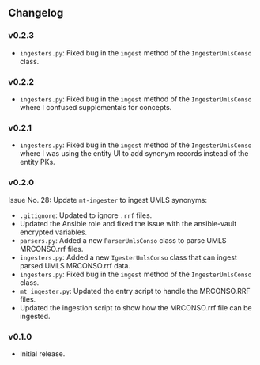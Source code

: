## Changelog

### v0.2.3

- `ingesters.py`: Fixed bug in the `ingest` method of the `IngesterUmlsConso` class.

### v0.2.2

- `ingesters.py`: Fixed bug in the `ingest` method of the `IngesterUmlsConso` where I confused supplementals for concepts.

### v0.2.1

- `ingesters.py`: Fixed bug in the `ingest` method of the `IngesterUmlsConso` where I was using the entity UI to add synonym records instead of the entity PKs.

### v0.2.0

Issue No. 28: Update `mt-ingester` to ingest UMLS synonyms:

- `.gitignore`: Updated to ignore `.rrf` files.
- Updated the Ansible role and fixed the issue with the ansible-vault encrypted variables.
- `parsers.py`: Added a new `ParserUmlsConso` class to parse UMLS MRCONSO.rrf files.
- `ingesters.py`: Added a new `IgesterUmlsConso` class that can ingest parsed UMLS MRCONSO.rrf data.
- `ingesters.py`: Fixed bug in the `ingest` method of the `IngesterUmlsConso` class.
- `mt_ingester.py`: Updated the entry script to handle the MRCONSO.RRF files.
- Updated the ingestion script to show how the MRCONSO.rrf file can be ingested.

### v0.1.0

- Initial release.
